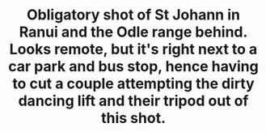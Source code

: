 ---
layout: instagram
title:  "Obligatory shot of St Johann in Ranui and the Odle range behind. Looks remote, but it's right next to a car park and bus stop, hence having to cut a couple attempting the dirty dancing lift and their tripod out of this shot."
media:
  - url: "instagram/301852999_196518729465200_5246552951846073398_n_17949071645137288.jpg"
    alt: ""
type: "post"
seo:
  hidden: true
location: Dolomites
postdate: 2022-07-28
---